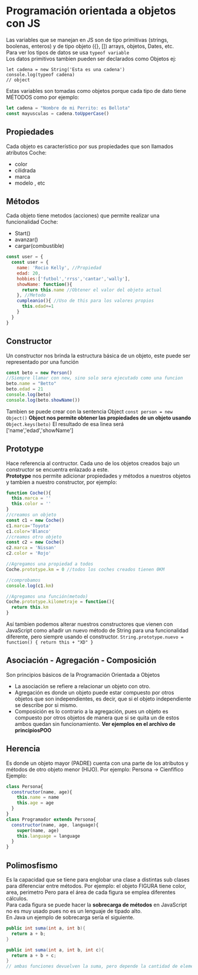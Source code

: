 # Programación orientada a objetos con JS
Las variables que se manejan en JS son de tipo primitivas (strings, boolenas, enteros) y de tipo objeto ({}, []) arrays, objetos, Dates, etc.
<br>Para ver los tipos de datos se usa ` typeof variable `
<br>Los datos primitivos tambien pueden ser declarados como Objetos ej:

```JS
let cadena = new String('Esta es una cadena')
console.log(typeof cadena)
// object
```
Estas variables son tomadas como objetos porque cada tipo de dato tiene MÉTODOS como por ejemplo:
```js
let cadena = "Nombre de mi Perrito: es Bellota"
const mayusculas = cadena.toUpperCase()
```

## Propiedades
Cada objeto es característico por sus propiedades que son llamados atributos
Coche:
  - color
  - cilidrada
  - marca
  - modelo , etc

## Métodos
Cada objeto tiene metodos (acciones) que permite realizar una funcionalidad
Coche:
  - Start()
  - avanzar()
  - cargar(combustible)
```js
const user = {
  const user = {
    name: 'Rocio Kelly', //Propiedad
    edad: 20,
    hobbies:['futbol','rrss','cantar','wally'],
    showName: function(){
      return this.name //Obtener el valor del objeto actual
    }, //Metodo
    cumpleanio(){ //Uso de this para los valores propios
      this.edad+=1
    }
  }
}
```

## Constructor
Un constructor nos brinda la estructura básica de un objeto, este puede ser representado por una función
```js
const beto = new Person()
//Siempre llamar con new, sino solo sera ejecutado como una funcion
beto.name = "Betto"
beto.edad = 21
console.log(beto)
console.log(beto.showName())
```
Tambien se puede crear con la sentencia Object `const person = new Object()`
**Object nos permite obtener las propiedades de un objeto usando** `Object.keys(beto)`
El resultado de esa linea será ['name','edad','showName'] 

## Prototype
Hace referencia al contructor. Cada uno de los objetos creados bajo un constructor se encuentra enlazado a este.<br> 
**Prototype** nos permite adicionar propiedades y métodos a nuestros objetos y tambien a nuestro constructor, por ejemplo:
```js
function Coche(){
  this.marca = ''
  this.color = ''
}
//creamos un objeto
const c1 = new Coche()
c1.marca='Toyota'
c1.color='Blanco'
//creamos otro objeto
const c2 = new Coche()
c2.marca = 'Nissan'
c2.color = 'Rojo'

//Agregamos una propiedad a todos 
Coche.prototype.km = 0 //todos los coches creados tienen 0KM

//comprobamos
console.log(c1.km)

//Agregamos una función(metodo)
Coche.prototype.kilometraje = function(){
  return this.km
}
``` 
Así tambien podemos alterar nuestros constructores que vienen con JavaScript como añadir un nuevo método de String para una funcionalidad diferente, pero siempre usando el constructor. `String.prototype.nuevo = function() { return this + "XD" }`

## Asociación - Agregación - Composición
Son principios básicos de la Programación Orientada a Objetos

* La asociación se refiere a relacionar un objeto con otro.
* Agregación es donde un objeto puede estar compuesto por otros objetos que son independientes, es decir, que si el objeto independiente se describe por si mismo.
* Composición es lo contrario a la agregación, pues un objeto es compuesto por otros objetos de manera que si se quita un de estos ambos quedan sin funcionamiento.
**Ver ejemplos en el archivo de principiosPOO**

## Herencia
Es donde un objeto mayor (PADRE) cuenta con una parte de los atributos y métodos de otro objeto menor (HIJO). Por ejemplo: Persona -> Cienfífico
Ejemplo:
```js
class Persona{
  constructor(name, age){
    this.name = name
    this.age = age
  }
}
class Programador extends Persona{
  constructor(name, age, language){
    super(name, age)
    this.language = language
  }
}
```

## Polimosfismo
Es la capacidad que se tiene para englobar una clase a distintas sub clases para diferenciar entre métodos. Por ejemplo: el objeto FIGURA tiene color, area, perimetro
Pero para el área de cada figura se emplea diferentes cálculos. <br>
Para cada figura se puede hacer la **sobrecarga de métodos** en JavaScript no es muy usado pues no es un lenguaje de tipado alto.
<br> En Java un ejemplo de sobrecarga sería el siguiente.

```Java
public int suma(int a, int b){
  return a + b;
}

public int suma(int a, int b, int c){
  return a + b + c;
}
// ambas funciones devuelven la suma, pero depende la cantidad de elementos que se le pase podra retornar la suma
```
